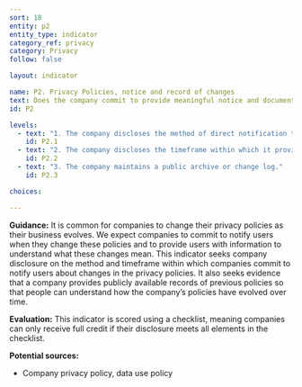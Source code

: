 ```yaml
---
sort: 18
entity: p2
entity_type: indicator
category_ref: privacy
category: Privacy
follow: false

layout: indicator

name: P2. Privacy Policies, notice and record of changes
text: Does the company commit to provide meaningful notice and documentation to users when it changes its privacy policies?
id: P2

levels:
  - text: "1. The company discloses the method of direct notification to users (e.g., email, SMS, etc.)."
    id: P2.1
  - text: "2. The company discloses the timeframe within which it provides notification (e.g., two weeks prior to changes occurring)."
    id: P2.2
  - text: "3. The company maintains a public archive or change log."
    id: P2.3

choices:

---
```


**Guidance:** It is common for companies to change their privacy policies as their business evolves. We expect companies to commit to notify users when they change these policies and to provide users with information to understand what these changes mean. This indicator seeks company disclosure on the method and timeframe within which companies commit to notify users about changes in the privacy policies. It also seeks evidence that a company provides publicly available records of previous policies so that people can understand how the company’s policies have evolved over time.

**Evaluation:** This indicator is scored using a checklist, meaning companies can only receive full credit if their disclosure meets all elements in the checklist.

**Potential sources:**

 - Company privacy policy, data use policy
